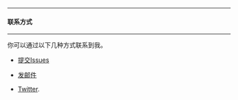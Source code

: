 ---


#### 联系方式
******
 
你可以通过以下几种方式联系到我。

* [提交Issues](https://github.com/chanjeff123/chanjeff123.github.io/issues)
 
* [发邮件](mailto:chenwanyuan813@gmail.com)
 
* [Twitter](https://twitter.com/chanjeff123).
